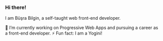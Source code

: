 ### Hi there!

I am Büşra Bilgin, a self-taught web front-end developer.

🔭 I’m currently working on Progressive Web Apps and pursuing a career as a front-end developer.
⚡ Fun fact: I am a Yogini!

<!--
**bussbilgin/bussbilgin** is a ✨ _special_ ✨ repository because its `README.md` (this file) appears on your GitHub profile.

Here are some ideas to get you started:

- 🔭 I’m currently working on Progressive Web Apps and pursuing a career as a front-end developer.
- 🌱 I’m currently learning ...
- 👯 I’m looking to collaborate on ...
- 🤔 I’m looking for help with ...
- 💬 Ask me about ...
- 📫 How to reach me: ...
- 😄 Pronouns: ...
- ⚡ Fun fact: I am a Yogini!
-->

